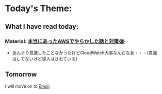 # Today's Theme: 
    
## What I have read today:
### Material: [本当にあったAWSでやらかした話と対策😭](https://qiita.com/kaito_suzuki/items/70a320efcc6a050be3d9)
- あんまり意識したことなかったけどCloudWatch大事なんだなあ・・・(意識はしてないけど導入はされている)

## Tomorrow
I will move on to [Emoji]()
